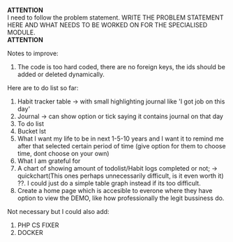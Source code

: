 
**ATTENTION** </br>
I need to follow the problem statement. WRITE THE PROBLEM STATEMENT HERE AND WHAT NEEDS TO BE WORKED ON FOR THE SPECIALISED MODULE. </br>
**ATTENTION** </br>


Notes to improve: 
1) The code is too hard coded, there are no foreign keys, the ids should be added or deleted dynamically. 


Here are to do list so far:

1) Habit tracker table -> with small highlighting journal like 'I got job on this day'
2) Journal -> can show option or tick saying it contains journal on that day
3) To do list  
4) Bucket lst
5) What I want my life to be in next 1-5-10 years and I want it to remind me after that selected certain period of time (give option for them to choose time, dont choose on your own)
6) What I am grateful for 
7) A chart of showing amount of todolist/Habit logs completed or not;  -> quickchart(This ones perhaps unnecessarily difficult, is it even worth it) ??. I could just do a simple table graph instead if its too difficult.
8) Create a home page which is accesible to everone where they have option to view the DEMO, like how professionally the legit bussiness do. 

Not necessary but I could also add: 
1) PHP CS FIXER
2) DOCKER 
